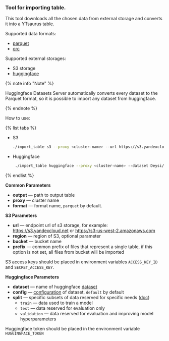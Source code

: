 ### Tool for importing table.

This tool downloads all the chosen data from external storage and converts it into a YTsaurus table.

Supported data formats:
- [parquet](https://parquet.apache.org/)
- [orc](https://orc.apache.org/docs/)

Supported external storages:
- S3 storage
- [huggingface](https://huggingface.co/)

{% note info "Note" %}

Huggingface Datasets Server automatically converts every dataset to the Parquet format, so it is possible to import any dataset from huggingface.

{% endnote %}

How to use:

{% list tabs %}
- S3

   ```bash
   ./import_table s3 --proxy <cluster-name> --url https://s3.yandexcloud.net --region ru-central1 --bucket bucket_name --prefix common_parquet_files_prefix --output //tmp/result_parquet_table
   ```

- Huggingface

   ```bash
    ./import_table huggingface --proxy <cluster-name> --dataset Deysi/spanish-chinese --split train --output //tmp/result_parquet_table
   ```
{% endlist %}

**Common Parameters**

- **output** — path to output table
- **proxy** — cluster name
- **format** — format name, `parquet` by default.

**S3 Parameters**

- **url** — endpoint url of s3 storage, for example: https://s3.yandexcloud.net or https://s3-us-west-2.amazonaws.com
- **region** — region of S3, optional parameter
- **bucket** — bucket name
- **prefix** — common prefix of files that represent a single table, if this option is not set, all files from bucket will be imported

S3 access keys should be placed in environment variables `ACCESS_KEY_ID` and `SECRET_ACCESS_KEY`.

**Huggingface Parameters**

- **dataset** — name of huggingface [dataset](https://huggingface.co/docs/datasets-server/en/index)
- **config** — [configuration](https://huggingface.co/docs/datasets-server/en/configs_and_splits#configurations) of dataset, `default` by default
- **split** — specific subsets of data reserved for specific needs ([doc](https://huggingface.co/docs/datasets-server/en/configs_and_splits#splits))
    - `train` — data used to train a model
    - `test` — data reserved for evaluation only
    - `validation` — data reserved for evaluation and improving model hyperparameters

Huggingface token should be placed in the environment variable `HUGGINGFACE_TOKEN`
